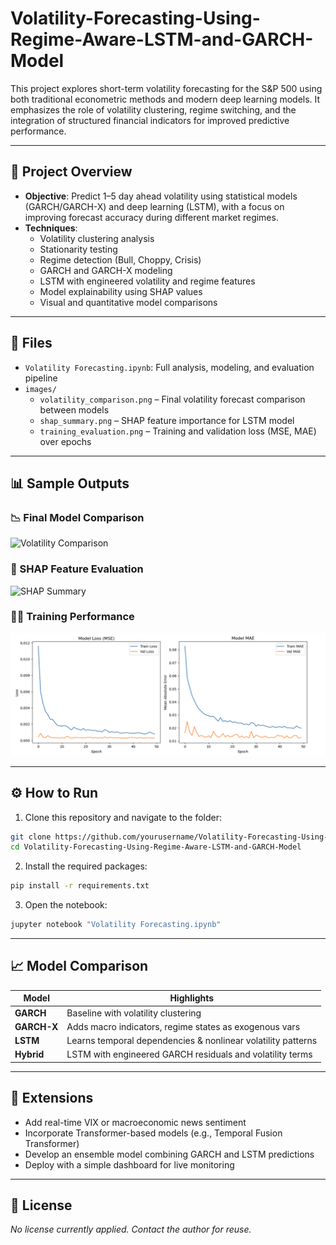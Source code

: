 # Volatility-Forecasting-Using-Regime-Aware-LSTM-and-GARCH-Model

This project explores short-term volatility forecasting for the S&P 500 using both traditional econometric methods and modern deep learning models. It emphasizes the role of volatility clustering, regime switching, and the integration of structured financial indicators for improved predictive performance.

---

## 📘 Project Overview

- **Objective**: Predict 1–5 day ahead volatility using statistical models (GARCH/GARCH-X) and deep learning (LSTM), with a focus on improving forecast accuracy during different market regimes.
- **Techniques**: 
  - Volatility clustering analysis
  - Stationarity testing
  - Regime detection (Bull, Choppy, Crisis)
  - GARCH and GARCH-X modeling
  - LSTM with engineered volatility and regime features
  - Model explainability using SHAP values
  - Visual and quantitative model comparisons

---

## 📁 Files

- `Volatility Forecasting.ipynb`: Full analysis, modeling, and evaluation pipeline
- `images/`
  - `volatility_comparison.png` – Final volatility forecast comparison between models
  - `shap_summary.png` – SHAP feature importance for LSTM model
  - `training_evaluation.png` – Training and validation loss (MSE, MAE) over epochs

---

## 📊 Sample Outputs

### 📉 Final Model Comparison
![Volatility Comparison](images/volatility_comparison.png)

### 🧠 SHAP Feature Evaluation
![SHAP Summary](images/shap_summary.png)

### 🏋️‍♀️ Training Performance
![Training Evaluation](images/training_evaluation.png)

---

## ⚙️ How to Run

1. Clone this repository and navigate to the folder:

```bash
git clone https://github.com/yourusername/Volatility-Forecasting-Using-Regime-Aware-LSTM-and-GARCH-Model.git
cd Volatility-Forecasting-Using-Regime-Aware-LSTM-and-GARCH-Model
```

2. Install the required packages:

```bash
pip install -r requirements.txt
```

3. Open the notebook:

```bash
jupyter notebook "Volatility Forecasting.ipynb"
```

---

## 📈 Model Comparison

| Model         | Highlights                                               |
|---------------|----------------------------------------------------------|
| **GARCH**     | Baseline with volatility clustering                      |
| **GARCH-X**   | Adds macro indicators, regime states as exogenous vars   |
| **LSTM**      | Learns temporal dependencies & nonlinear volatility patterns |
| **Hybrid**    | LSTM with engineered GARCH residuals and volatility terms |

---

## 🚀 Extensions

- Add real-time VIX or macroeconomic news sentiment
- Incorporate Transformer-based models (e.g., Temporal Fusion Transformer)
- Develop an ensemble model combining GARCH and LSTM predictions
- Deploy with a simple dashboard for live monitoring

---

## 📜 License

_No license currently applied. Contact the author for reuse._

